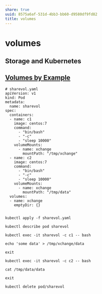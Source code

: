 ```yaml
---
share: true
uuid: 8575a6af-531d-4bb3-bb60-d9580df9fd82
title: volumes
---
```

# volumes
Storage and Kubernetes
----------------------

[Volumes by Example](https://kubernetesbyexample.com/volumes/)
--------------------------------------------------------------

    # sharevol.yaml
    apiVersion: v1
    kind: Pod
    metadata:
      name: sharevol
    spec:
      containers:
      - name: c1
        image: centos:7
        command:
          - "bin/bash"
          - "-c"
          - "sleep 10000"
        volumeMounts:
          - name: xchange
            mountPath: "/tmp/xchange"
      - name: c2
        image: centos:7
        command:
          - "bin/bash"
          - "-c"
          - "sleep 10000"
        volumeMounts:
          - name: xchange
            mountPath: "/tmp/data"
      volumes:
      - name: xchange
        emptyDir: {}
    

    kubectl apply -f sharevol.yaml
    
    kubectl describe pod sharevol
    
    kubectl exec -it sharevol -c c1 -- bash
    
    echo 'some data' > /tmp/xchange/data
    
    exit
    
    kubectl exec -it sharevol -c c2 -- bash
    
    cat /tmp/data/data
    
    exit
    
    kubectl delete pod/sharevol